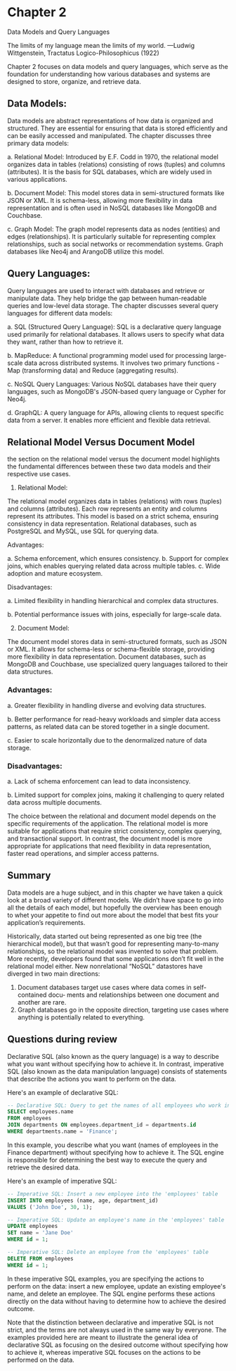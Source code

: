 # Chapter 2

Data Models and Query Languages

The limits of my language mean the limits of my world.
—Ludwig Wittgenstein, Tractatus Logico-Philosophicus (1922)


Chapter 2 focuses on data models and query languages, which serve as the foundation
for understanding how various databases and systems are designed to store, organize, and retrieve data.

## Data Models:
Data models are abstract representations of how data is organized and structured. They are essential for ensuring that data is stored efficiently and can be easily accessed and manipulated. The chapter discusses three primary data models:

a. Relational Model: Introduced by E.F. Codd in 1970, the relational model organizes data in tables (relations) consisting of rows (tuples) and columns (attributes). It is the basis for SQL databases, which are widely used in various applications.

b. Document Model: This model stores data in semi-structured formats like JSON or XML. It is schema-less, allowing more flexibility in data representation and is often used in NoSQL databases like MongoDB and Couchbase.

c. Graph Model: The graph model represents data as nodes (entities) and edges (relationships). It is particularly suitable for representing complex relationships, such as social networks or recommendation systems. Graph databases like Neo4j and ArangoDB utilize this model.


## Query Languages: 

Query languages are used to interact with databases and retrieve or manipulate data. They help bridge the gap between human-readable queries and low-level data storage. The chapter discusses several query languages for different data models:

a. SQL (Structured Query Language): SQL is a declarative query language used primarily for relational databases. It allows users to specify what data they want, rather than how to retrieve it.


b. MapReduce: A functional programming model used for processing large-scale data across distributed systems. It involves two primary functions - Map (transforming data) and Reduce (aggregating results).

c. NoSQL Query Languages: Various NoSQL databases have their query languages, such as MongoDB's JSON-based query language or Cypher for Neo4j.

d. GraphQL: A query language for APIs, allowing clients to request specific data from a server. It enables more efficient and flexible data retrieval.

## Relational Model Versus Document Model

the section on the relational model versus the document model highlights the fundamental differences between these two data models and their respective use cases.

1. Relational Model:

The relational model organizes data in tables (relations) with rows (tuples) and columns (attributes). Each row represents an entity and columns represent its attributes. This model is based on a strict schema, ensuring consistency in data representation. Relational databases, such as PostgreSQL and MySQL, use SQL for querying data. 

Advantages:

a. Schema enforcement, which ensures consistency.
b. Support for complex joins, which enables querying related data across multiple tables.
c. Wide adoption and mature ecosystem.

Disadvantages:

a. Limited flexibility in handling hierarchical and complex data structures.

b. Potential performance issues with joins, especially for large-scale data.


2. Document Model:

The document model stores data in semi-structured formats, such as JSON or XML. It allows for schema-less or schema-flexible storage, providing more flexibility in data representation. Document databases, such as MongoDB and Couchbase, use specialized query languages tailored to their data structures.


### Advantages:

a. Greater flexibility in handling diverse and evolving data structures.

b. Better performance for read-heavy workloads and simpler data access patterns, as related data can be stored together in a single document.

c. Easier to scale horizontally due to the denormalized nature of data storage.


### Disadvantages:

a. Lack of schema enforcement can lead to data inconsistency.

b. Limited support for complex joins, making it challenging to query related data across multiple documents.

The choice between the relational and document model depends on the specific requirements of the application. The relational model is more suitable for applications that require strict consistency, complex querying, and transactional support. In contrast, the document model is more appropriate for applications that need flexibility in data representation, faster read operations, and simpler access patterns.


## Summary
Data models are a huge subject, and in this chapter we have taken a quick look at a broad variety of different models. We didn’t have space to go into all the details of each model, but hopefully the overview has been enough to whet your appetite to find out more about the model that best fits your application’s requirements.

Historically, data started out being represented as one big tree (the hierarchical model), but that wasn’t good for representing many-to-many relationships, so the relational model was invented to solve that problem. More recently, developers found that some applications don’t fit well in the relational model either. New nonrelational “NoSQL” datastores have diverged in two main directions:

1. Document databases target use cases where data comes in self-contained docu‐ ments and relationships between one document and another are rare.
2. Graph databases go in the opposite direction, targeting use cases where anything is potentially related to everything.



## Questions during review


Declarative SQL (also known as the query language) is a way to describe what you want without specifying how to achieve it. In contrast, imperative SQL (also known as the data manipulation language) consists of statements that describe the actions you want to perform on the data.

Here's an example of declarative SQL:

```sql
-- Declarative SQL: Query to get the names of all employees who work in the 'Finance' department
SELECT employees.name
FROM employees
JOIN departments ON employees.department_id = departments.id
WHERE departments.name = 'Finance';
```


In this example, you describe what you want (names of employees in the Finance department) without specifying how to achieve it. The SQL engine is responsible for determining the best way to execute the query and retrieve the desired data.

Here's an example of imperative SQL:

```sql
-- Imperative SQL: Insert a new employee into the 'employees' table
INSERT INTO employees (name, age, department_id)
VALUES ('John Doe', 30, 1);

-- Imperative SQL: Update an employee's name in the 'employees' table
UPDATE employees
SET name = 'Jane Doe'
WHERE id = 1;

-- Imperative SQL: Delete an employee from the 'employees' table
DELETE FROM employees
WHERE id = 1;
```

In these imperative SQL examples, you are specifying the actions to perform on the data: insert a new employee, update an existing employee's name, and delete an employee. The SQL engine performs these actions directly on the data without having to determine how to achieve the desired outcome.

Note that the distinction between declarative and imperative SQL is not strict, and the terms are not always used in the same way by everyone. The examples provided here are meant to illustrate the general idea of declarative SQL as focusing on the desired outcome without specifying how to achieve it, whereas imperative SQL focuses on the actions to be performed on the data.

